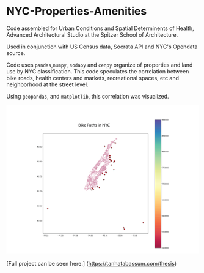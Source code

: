 # NYC-Properties-Amenities
Code assembled for Urban Conditions and Spatial Determinents of Health, Advanced Architectural Studio at the Spitzer School of Architecture.

Used in conjunction with US Census data, Socrata API and NYC's Opendata source.

Code uses ```pandas```,```numpy```, ```sodapy``` and ```cenpy``` organize of properties and land use by NYC classification. This code speculates the correlation between bike roads, health centers and markets, recreational spaces, etc and neighborhood at the street level. 

Using ```geopandas```, and ```matplotlib```, this correlation was visualized. 

![](NYC%20Properties%20%2B%20Amenities/NYC%20Properties%20%2B%20Amenitiesbikepath.gif)

[Full project can be seen here.] (https://tanhatabassum.com/thesis)
